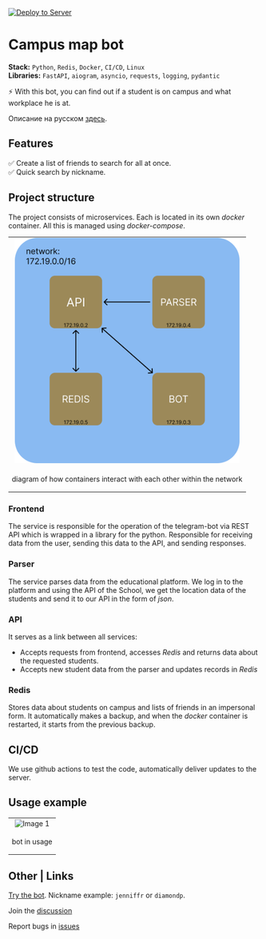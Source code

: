 [![Deploy to Server](https://github.com/DrVeles/friends_bot/actions/workflows/deploy.yml/badge.svg?branch=develop)](https://github.com/DrVeles/friends_bot/actions/workflows/deploy.yml)
# Campus map bot

**Stack:** `Python`, `Redis`, `Docker`, `CI/CD`, `Linux` <br>
**Libraries:** `FastAPI`, `aiogram`, `asyncio`, `requests`, `logging`, `pydantic`

⚡ With this bot, you can find out if a student is on campus and what workplace he is at.

Описание на русском [здесь](./readme_rus.md).

## Features

✅ Create a list of friends to search for all at once. <br>
✅ Quick search by nickname.

## Project structure

The project consists of microservices. Each is located in its own *docker* container. All this is managed using *docker-compose*. <br>
<table>
  <tr>
    <td align="center">
      <img src="misc/containers_scheme.png" height="450" alt="Image 1">
    </td>
  </tr>
  <tr>
    <td>
      <p>diagram of how containers interact with each other within the network</p>
    </td>
  </tr>
</table>



### Frontend 
The service is responsible for the operation of the telegram-bot via REST API which is wrapped in a library for the python. Responsible for receiving data from the user, sending this data to the API, and sending responses. 

### Parser
The service parses data from the educational platform.
We log in to the platform and using the API of the School, we get the location data of the students and send it to our API in the form of *json*. 
  
### API
It serves as a link between all services:
- Accepts requests from frontend, accesses *Redis* and returns data about the requested students.
- Accepts new student data from the parser and updates records in *Redis*
  
### Redis
Stores data about students on campus and lists of friends in an impersonal form. It automatically makes a backup, and when the *docker* container is restarted, it starts from the previous backup.
  
## CI/CD
We use github actions to test the code, automatically deliver updates to the server.

## Usage example 
<table>
  <tr>
    <td align="center">
      <img src="misc/presentation.gif" height="700" alt="Image 1">
    </td>
  </tr>
  <tr>
    <td>
      <p>bot in usage</p>
    </td>
  </tr>
</table>

## Other | Links

[Try the bot](https://t.me/kzn_campus_map_bot ). Nickname example: `jenniffr` or `diamondp`.

Join the [discussion](https://github.com/DrVeles/campus_map_bot/discussions )

Report bugs in [issues](https://github.com/DrVeles/campus_map_bot/issues )
